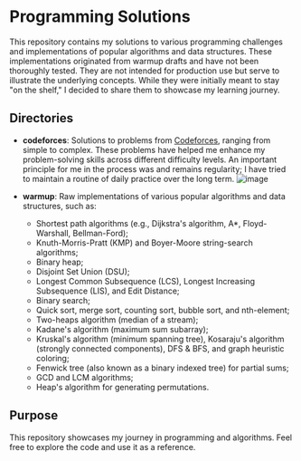 # Programming Solutions

This repository contains my solutions to various programming
challenges and implementations of popular algorithms and data
structures. These implementations originated from warmup drafts and
have not been thoroughly tested. They are not intended for production
use but serve to illustrate the underlying concepts. While they were
initially meant to stay "on the shelf," I decided to share them to
showcase my learning journey.

## Directories

- **codeforces**: Solutions to problems from
  [Codeforces](https://codeforces.com), ranging from simple to
  complex. These problems have helped me enhance my problem-solving
  skills across different difficulty levels. An important principle
  for me in the process was and remains regularity; I have tried
  to maintain a routine of daily practice over the long term.
  ![image](https://github.com/user-attachments/assets/2586e2e6-d5e9-4bc6-bb10-76daca14f4bd)

- **warmup**: Raw implementations of various popular algorithms and data structures, such as:
  - Shortest path algorithms (e.g., Dijkstra's algorithm, A*,
    Floyd-Warshall, Bellman-Ford);
  - Knuth-Morris-Pratt (KMP) and Boyer-Moore string-search algorithms;
  - Binary heap;
  - Disjoint Set Union (DSU);
  - Longest Common Subsequence (LCS), Longest Increasing Subsequence
    (LIS), and Edit Distance;
  - Binary search;
  - Quick sort, merge sort, counting sort, bubble sort, and
    nth-element;
  - Two-heaps algorithm (median of a stream);
  - Kadane's algorithm (maximum sum subarray);
  - Kruskal's algorithm (minimum spanning tree), Kosaraju's algorithm
    (strongly connected components), DFS & BFS, and graph heuristic
    coloring;
  - Fenwick tree (also known as a binary indexed tree) for partial
    sums;
  - GCD and LCM algorithms;
  - Heap's algorithm for generating permutations.

## Purpose

This repository showcases my journey in programming and
algorithms. Feel free to explore the code and use it as a reference.
